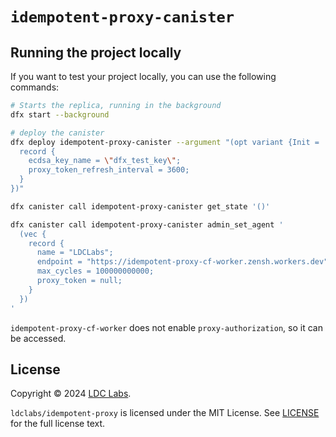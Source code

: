 # `idempotent-proxy-canister`

## Running the project locally

If you want to test your project locally, you can use the following commands:

```bash
# Starts the replica, running in the background
dfx start --background

# deploy the canister
dfx deploy idempotent-proxy-canister --argument "(opt variant {Init =
  record {
    ecdsa_key_name = \"dfx_test_key\";
    proxy_token_refresh_interval = 3600;
  }
})"

dfx canister call idempotent-proxy-canister get_state '()'

dfx canister call idempotent-proxy-canister admin_set_agent '
  (vec {
    record {
      name = "LDCLabs";
      endpoint = "https://idempotent-proxy-cf-worker.zensh.workers.dev";
      max_cycles = 100000000000;
      proxy_token = null;
    }
  })
'

```

`idempotent-proxy-cf-worker` does not enable `proxy-authorization`, so it can be accessed.

## License
Copyright © 2024 [LDC Labs](https://github.com/ldclabs).

`ldclabs/idempotent-proxy` is licensed under the MIT License. See [LICENSE](../../LICENSE-MIT) for the full license text.